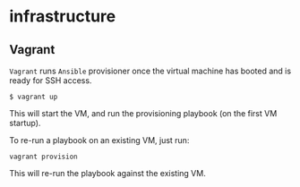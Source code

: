 # infrastructure

## Vagrant

`Vagrant` runs `Ansible` provisioner once the virtual machine has booted and is ready for SSH access.

    $ vagrant up

This will start the VM, and run the provisioning playbook (on the first VM startup).

To re-run a playbook on an existing VM, just run:

    vagrant provision

This will re-run the playbook against the existing VM.
